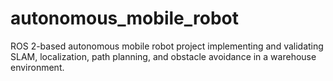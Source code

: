 # autonomous_mobile_robot
ROS 2-based autonomous mobile robot project implementing and validating SLAM, localization, path planning, and obstacle avoidance in a warehouse environment.

